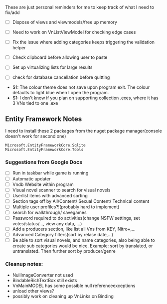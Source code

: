 These are just personal reminders for me to keep track of what I need to fix/add

- [ ] Dispose of views and viewmodels/free up memory
- [ ] Need to work on VnListViewModel for checking edge cases
- [ ] Fix the issue where adding categories keeps triggering the validation helper
- [ ] Check clipboard before allowing user to paste
- [ ] Set up virtualizing lists for large results
- [ ] check for database cancellation before quitting




- $1: The colour theme does not save upon program exit. The colour defaults to light blue when I open the program.
- $1: I don't know if you plan on supporting collection .exes, where it has 3 VNs tied to one .exe





## Entity Framework Notes
I need to install these 2 packages from the nuget package manager(console doesn't work for second one)
```
Microsoft.EntityFrameworkCore.Sqlite
Microsoft.EntityFrameworkCore.Tools
```


### Suggestions from Google Docs
- [ ] Run in taskbar while game is running
- [ ] Automatic updater
- [ ] Vndb Website within program
- [ ] Visual novel scanner to search for visual novels
- [ ] Userlist items with advanced sorting
- [ ] Section tags off by All/Content/ Sexual Content/ Technical content
- [ ] Multiple user profiles?!(probably hard to implement)
- [ ] search for walkthrough/ savegames
- [ ] Password required to do activities(change NSFW settings, set votes/status/…, view any data,....)
- [ ] Add a producers section, like list all Vns from KEY, Nitro+,...
- [ ] Advanced Category filters(sort by relase date,...)
- [ ] Be able to sort visual novels, and name categories, also being able to create sub categories would be nice. Example: sort by translated, or untranslated. Then further sort by producer/genre

### Cleanup notes:
- NullImageConverter not used
- BindableRichTextBox still exists
- VnMainMODEL has some possible null referenceexceptions
- unload other views?
- possibly work on cleaning up VnLinks on Binding

